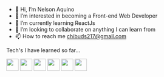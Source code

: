 - 👋 Hi, I’m Nelson Aquino
- 👀 I’m interested in becoming a Front-end Web Developer
- 🌱 I’m currently learning ReactJs <img src="https://img.icons8.com/office/344/react.png" width="16" height="16">
- 💞️ I’m looking to collaborate on anything I can learn from
- 📫 How to reach me chibuds217@gmail.com

Tech's I have learned so far...

<img src="https://img.icons8.com/color/344/html-5--v1.png" width="32" height="32"> <img src="https://img.icons8.com/color/344/css3.png" width="32" height="32"> <img src="https://img.icons8.com/color/344/sass.png" width="32" height="32"> <img src="https://img.icons8.com/color/344/npm.png" width="32" height="32"> <img src="https://img.icons8.com/color/344/javascript--v1.png" width="32" height="32"> <img src="https://img.icons8.com/ios-filled/344/ffffff/github.png" width="32" height="32">

<!---
nelsonaq/nelsonaq is a ✨ special ✨ repository because its `README.md` (this file) appears on your GitHub profile.
You can click the Preview link to take a look at your changes.
--->
